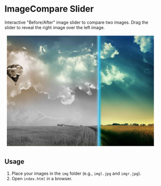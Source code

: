# ImageCompare Slider

Interactive "Before/After" image slider to compare two images. Drag the slider to reveal the right image over the left image.

![OldAge Slider Screenshot](Screenshot.png)

## Usage

1. Place your images in the `img` folder (e.g., `imgl.jpg` and `imgr.jpg`).  
2. Open `index.html` in a browser.  
